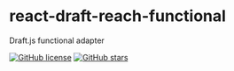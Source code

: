 # react-draft-reach-functional
Draft.js functional adapter

[![GitHub license](https://img.shields.io/github/license/c0de4un/react-draft-reach-functional)](https://github.com/c0de4un/react-draft-reach-functional/blob/main/LICENSE)
[![GitHub stars](https://img.shields.io/github/stars/c0de4un/react-draft-reach-functional)](https://github.com/c0de4un/react-draft-reach-functional/stargazers)
